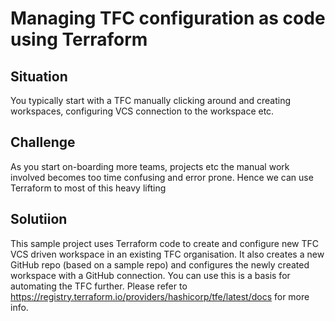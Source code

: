 # Managing TFC configuration as code using Terraform

## Situation
You typically start with a TFC manually clicking around and creating workspaces, configuring VCS connection to the workspace etc.

## Challenge
As you start on-boarding more teams, projects etc the manual work involved becomes too time confusing and error prone. Hence we can use Terraform to most of this heavy lifting

## Solutiion
This sample project uses Terraform code to create and configure new TFC VCS driven workspace in an existing TFC organisation.
It also creates a new GitHub repo (based on a sample repo) and configures the newly created workspace with a GitHub connection. 
You can use this is a basis for automating the TFC further. Please refer to https://registry.terraform.io/providers/hashicorp/tfe/latest/docs for more info.
